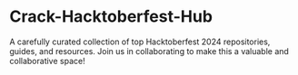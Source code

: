 # Crack-Hacktoberfest-Hub
A carefully curated collection of top Hacktoberfest 2024 repositories, guides, and resources. Join us in collaborating to make this a valuable and collaborative space!
